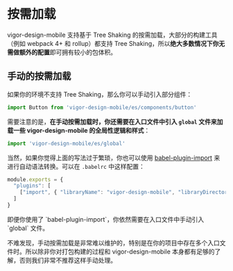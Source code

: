 # 按需加载

vigor-design-mobile 支持基于 Tree Shaking 的按需加载，大部分的构建工具（例如 webpack 4+ 和 rollup）都支持 Tree Shaking，所以**绝大多数情况下你无需做额外的配置**即可拥有较小的包体积。

## 手动的按需加载

如果你的环境不支持 Tree Shaking，那么你可以手动引入部分组件：

```js
import Button from 'vigor-design-mobile/es/components/button'
```

需要注意的是，**在手动按需加载时，你还需要在入口文件中引入 `global` 文件来加载一些 vigor-design-mobile 的全局性逻辑和样式**：

```js
import 'vigor-design-mobile/es/global'
```

当然，如果你觉得上面的写法过于繁琐，你也可以使用 [babel-plugin-import](https://github.com/ant-design/babel-plugin-import) 来进行自动语法转换。可以在 `.babelrc` 中这样配置：

```js
module.exports = {
  "plugins": [
    ["import", { "libraryName": "vigor-design-mobile", "libraryDirectory": "es/components", "style": false}]
  ]
}
```

<Alert type="warning">
  即便你使用了 `babel-plugin-import`，你依然需要在入口文件中手动引入 `global` 文件。
</Alert>

不难发现，手动按需加载是非常难以维护的，特别是在你的项目中存在多个入口文件时。所以除非你对打包构建的过程和 vigor-design-mobile 本身都有足够的了解，否则我们非常不推荐这样手动处理。
